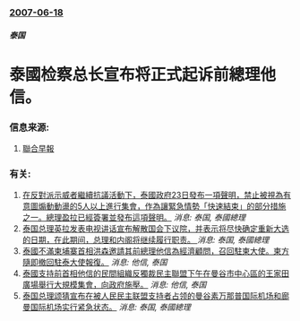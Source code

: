 ### [2007-06-18](/news/2007/06/18/index.md)

##### 泰国
# 泰國检察总长宣布将正式起诉前總理他信。




### 信息来源:

1. [聯合早報](https://archive.is/20130428170611/http://www.zaobao.com/yx/yx070619_508.html)

### 有关:

1. [ 在反對派示威者繼續抗議活動下，泰國政府23日發布一項聲明，禁止被視為有意圖煽動動盪的5人以上進行集會，作為讓緊急情勢「快速結束」的部分措施之一。總理盈拉已經簽署並發布這項聲明。](/news/2014/01/23/在反對派示威者繼續抗議活動下-泰國政府23日發布一項聲明-禁止被視為有意圖煽動動盪的5人以上進行集會-作為讓緊急情勢.md) _消息: 泰国, 泰國總理_
2. [ 泰国总理英拉发表电视讲话宣布解散国会下议院，并表示将尽快确定重新大选的日期，在此期间，总理和内阁将继续履行职责。 ](/news/2013/12/9/泰国总理英拉发表电视讲话宣布解散国会下议院-并表示将尽快确定重新大选的日期-在此期间-总理和内阁将继续履行职责.md) _消息: 泰国, 泰國總理_
3. [ 泰國不滿柬埔寨首相洪森邀請其前總理他信為經濟顧問，召回駐柬大使。柬方隨即撤回駐泰大使報復。](/news/2009/11/5/泰國不滿柬埔寨首相洪森邀請其前總理他信為經濟顧問-召回駐柬大使-柬方隨即撤回駐泰大使報復.md) _消息: 他信, 泰国_
4. [泰國支持前首相他信的民間組織反獨裁民主聯盟下午在曼谷市中心區的王家田廣場舉行大規模集會，向政府施壓。](/news/2009/01/31/泰國支持前首相他信的民間組織反獨裁民主聯盟下午在曼谷市中心區的王家田廣場舉行大規模集會-向政府施壓.md) _消息: 他信, 泰国_
5. [泰国总理颂猜宣布在被人民民主联盟支持者占领的曼谷素万那普国际机场和廊曼国际机场实行紧急状态。](/news/2008/11/27/泰国总理颂猜宣布在被人民民主联盟支持者占领的曼谷素万那普国际机场和廊曼国际机场实行紧急状态.md) _消息: 泰国, 泰國總理_
